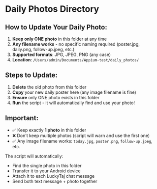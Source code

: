 # Daily Photos Directory

## How to Update Your Daily Photo:

1. **Keep only ONE photo** in this folder at any time
2. **Any filename works** - no specific naming required (poster.jpg, daily.png, follow-up.jpeg, etc.)
3. **Supported formats**: JPG, JPEG, PNG (any case)
4. **Location**: `/Users/admin/Documents/Appium-test/daily_photos/`

## Steps to Update:
1. **Delete** the old photo from this folder
2. **Copy** your new daily poster here (any image filename is fine)
3. **Ensure** only ONE photo exists in this folder
4. **Run** the script - it will automatically find and use your photo!

## Important:
- ✅ Keep exactly **1 photo** in this folder
- ❌ Don't keep multiple photos (script will warn and use the first one)
- ✅ Any image filename works: `today.jpg`, `poster.png`, `follow-up.jpeg`, etc.

The script will automatically:
- Find the single photo in this folder
- Transfer it to your Android device  
- Attach it to each LuckyTaj chat message
- Send both text message + photo together